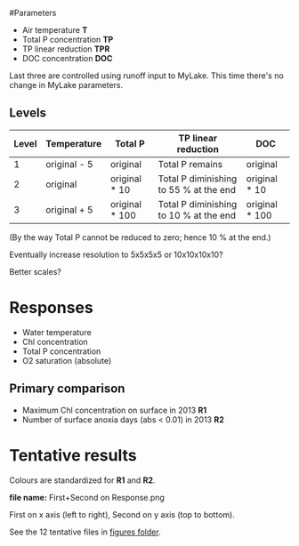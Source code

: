 #Parameters

* Air temperature **T**
* Total P concentration **TP**
* TP linear reduction **TPR**
* DOC concentration **DOC**

Last three are controlled using runoff input to MyLake. This time
there's no change in MyLake parameters. 

## Levels

Level | Temperature | Total P | TP linear reduction | DOC
--- | --- | --- | --- | ---
1 | original - 5 | original | Total P remains | original 
2 | original  | original * 10  | Total P diminishing to 55 % at the end | original * 10
3 | original + 5 | original * 100 | Total P diminishing to 10 % at the end | original * 100

(By the way Total P cannot be reduced to zero; hence 10 % at the end.)

Eventually increase resolution to 5x5x5x5 or 10x10x10x10?

Better scales? 

# Responses

* Water temperature
* Chl concentration
* Total P concentration
* O2 saturation (absolute)

## Primary comparison

* Maximum Chl concentration on surface in 2013 **R1**
* Number of surface anoxia days (abs < 0.01) in 2013 **R2**

# Tentative results

Colours are standardized for **R1** and **R2**.

**file name:** First+Second on Response.png

First on x axis (left to right), Second on y axis (top to bottom). 

See the 12 tentative files in [figures folder](figures).
